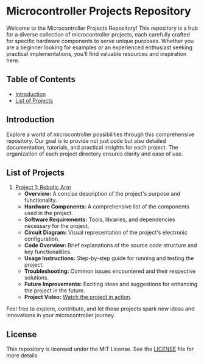 # Microcontroller Projects Repository

Welcome to the Microcontroller Projects Repository! This repository is a hub for a diverse collection of microcontroller projects, each carefully crafted for specific hardware components to serve unique purposes. Whether you are a beginner looking for examples or an experienced enthusiast seeking practical implementations, you'll find valuable resources and inspiration here.

## Table of Contents

- [Introduction](#introduction)
- [List of Projects](#list-of-projects)

## Introduction

Explore a world of microcontroller possibilities through this comprehensive repository. Our goal is to provide not just code but also detailed documentation, tutorials, and practical insights for each project. The organization of each project directory ensures clarity and ease of use.

## List of Projects

1. [Project 1: Robotic Arm](./project1/README.md)
   - **Overview:** A concise description of the project's purpose and functionality.
   - **Hardware Components:** A comprehensive list of the components used in the project.
   - **Software Requirements:** Tools, libraries, and dependencies necessary for the project.
   - **Circuit Diagram:** Visual representation of the project's electronic configuration.
   - **Code Overview:** Brief explanations of the source code structure and key functionalities.
   - **Usage Instructions:** Step-by-step guide for running and testing the project.
   - **Troubleshooting:** Common issues encountered and their respective solutions.
   - **Future Improvements:** Exciting ideas and suggestions for enhancing the project in the future.
   - **Project Video:** [Watch the project in action](https://www.youtube.com/watch?v=-JX2t_JAwcM&t=68s).

Feel free to explore, contribute, and let these projects spark new ideas and innovations in your microcontroller journey.

## License

This repository is licensed under the MIT License. See the [LICENSE](LICENSE) file for more details.
